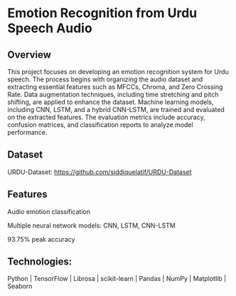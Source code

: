 # Emotion Recognition from Urdu Speech Audio
## Overview
This project focuses on developing an emotion recognition system for Urdu speech. The process begins with organizing the audio dataset and extracting essential features such as MFCCs, Chroma, and Zero Crossing Rate. Data augmentation techniques, including time stretching and pitch shifting, are applied to enhance the dataset. Machine learning models, including CNN, LSTM, and a hybrid CNN-LSTM, are trained and evaluated on the extracted features. The evaluation metrics include accuracy, confusion matrices, and classification reports to analyze model performance. 
## Dataset
URDU-Dataset: https://github.com/siddiquelatif/URDU-Dataset
## Features
Audio emotion classification

Multiple neural network models: CNN, LSTM, CNN-LSTM

93.75% peak accuracy
## Technologies:
Python | TensorFlow | Librosa | scikit-learn | Pandas | NumPy | Matplotlib | Seaborn
